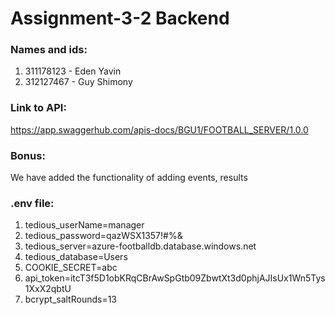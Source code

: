 # Assignment-3-2 Backend

### Names and ids:
1. 311178123 - Eden Yavin
2. 312127467 - Guy Shimony

### Link to API:
https://app.swaggerhub.com/apis-docs/BGU1/FOOTBALL_SERVER/1.0.0

### Bonus:
We have added the functionality of adding events, results

### .env file:

1. tedious_userName=manager
2. tedious_password=qazWSX1357!#%&
3. tedious_server=azure-footballdb.database.windows.net
4. tedious_database=Users
5. COOKIE_SECRET=abc
6. api_token=itcT3f5D1obKRqCBrAwSpGtb09ZbwtXt3d0phjAJIsUx1Wn5Tys1XxX2qbtU
7. bcrypt_saltRounds=13
